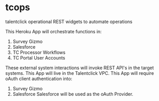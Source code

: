 # tcops
talentclick operational REST widgets to automate operations

This Heroku App will orchestrate functions in:
1) Survey Gizmo
2) Salesforce
3) TC Processor Workflows
4) TC Portal User Accounts

These external system interactions will invoke REST API's in the target systems.
This App will live in the Talentclick VPC.
This App will require oAuth client authentication into:
1) Survey Gizmo
2) Salesforce
Salesforce will be used as the oAuth Provider.



